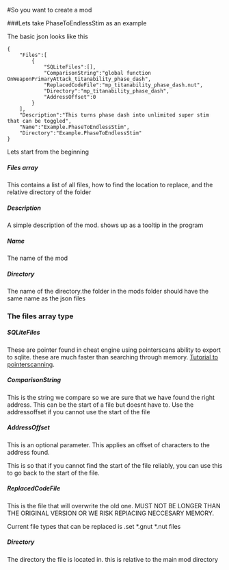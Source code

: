 #So you want to create a mod

###Lets take PhaseToEndlessStim as an example

The basic json looks like this

	{
		"Files":[
			{
				"SQLiteFiles":[],
				"ComparisonString":"global function OnWeaponPrimaryAttack_titanability_phase_dash",
				"ReplacedCodeFile":"mp_titanability_phase_dash.nut",
				"Directory":"mp_titanability_phase_dash",
				"AddressOffset":0
			}
		],
		"Description":"This turns phase dash into unlimited super stim that can be toggled",
		"Name":"Example.PhaseToEndlessStim",
		"Directory":"Example.PhaseToEndlessStim"
	}
	
	
Lets start from the beginning

##### Files array
This contains a list of all files, how to find the location to replace, and the relative directory of the folder

##### Description
A simple description of the mod. shows up as a tooltip in the program

##### Name
The name of the mod

##### Directory

The name of the directory.the folder in the mods folder should have the same name as the json files



### The files array type

##### SQLiteFiles
These are pointer found in cheat engine using pointerscans ability to export to sqlite. these are much faster than searching through memory. [Tutorial to pointerscanning](https://www.youtube.com/watch?v=MiCoP2MrDOU).

##### ComparisonString
This is the string we compare so we are sure that we have found the right address. This can be the start of a file but doesnt have to. Use the addressoffset if you cannot use the start of the file

##### AddressOffset
This is an optional parameter. This applies an offset of characters to the address found.

This is so that if you cannot find the start of the file reliably, you can use this to go back to the start of the file.

##### ReplacedCodeFile
This is the file that will overwrite the old one. MUST NOT BE LONGER THAN THE ORIGINAL VERSION OR WE RISK REPlACING NECCESARY MEMORY.

Current file types that can be replaced is .set *.gnut *.nut files

##### Directory
The directory the file is located in. this is relative to the main mod directory